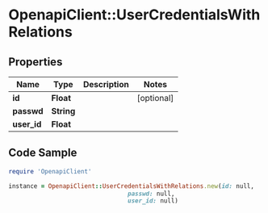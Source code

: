 # OpenapiClient::UserCredentialsWithRelations

## Properties

Name | Type | Description | Notes
------------ | ------------- | ------------- | -------------
**id** | **Float** |  | [optional] 
**passwd** | **String** |  | 
**user_id** | **Float** |  | 

## Code Sample

```ruby
require 'OpenapiClient'

instance = OpenapiClient::UserCredentialsWithRelations.new(id: null,
                                 passwd: null,
                                 user_id: null)
```



